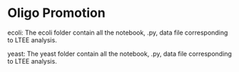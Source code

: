 # Oligo Promotion 
ecoli: The ecoli folder contain all the notebook, .py, data file corresponding to LTEE analysis.

yeast: The yeast folder contain all the notebook, .py, data file corresponding to LTEE analysis.
